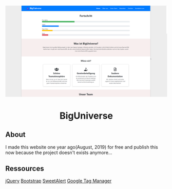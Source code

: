<p align="center">
  <img src="./assets/images/website.png" width="700px" height="auto">
</p>

<h1 align="center">BigUniverse</h1>

## About

I made this website one year ago(August, 2019) for free and publish this now because the project doesn't exists anymore...

## Ressources

[jQuery](https://code.jquery.com/jquery-3.3.1.slim.min.js)
[Bootstrap](https://getbootstrap.com)
[SweetAlert](https://sweetalert2.github.io/)
[Google Tag Manager](https://www.googletagmanager.com/gtag/js?id=UA-132790521-2)
